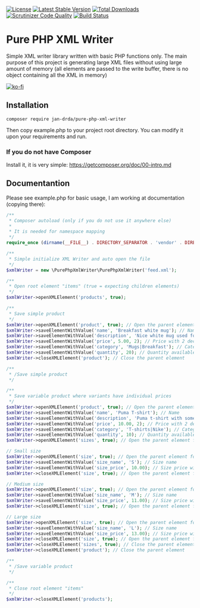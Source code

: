 [![License](https://poser.pugx.org/jan-drda/pure-php-xml-writer/license)](https://packagist.org/packages/jan-drda/pure-php-xml-writer)
[![Latest Stable Version](https://poser.pugx.org/jan-drda/pure-php-xml-writer/v/stable)](https://packagist.org/packages/jan-drda/pure-php-xml-writer)
[![Total Downloads](https://poser.pugx.org/jan-drda/pure-php-xml-writer/downloads)](https://packagist.org/packages/jan-drda/pure-php-xml-writer)
[![Scrutinizer Code Quality](https://scrutinizer-ci.com/g/jdrda/pure-php-xml-writer/badges/quality-score.png?b=master)](https://scrutinizer-ci.com/g/jdrda/pure-php-xml-writer/?branch=master) [![Build Status](https://scrutinizer-ci.com/g/jdrda/pure-php-xml-writer/badges/build.png?b=master)](https://scrutinizer-ci.com/g/jdrda/pure-php-xml-writer/build-status/master)

# Pure PHP XML Writer
Simple XML writer library written with basic PHP functions only. The main purpose of this project is generating large XML files without using large amount of memory (all elements are passed to the write buffer, there is no object containing all the XML in memory)

[![ko-fi](https://www.ko-fi.com/img/donate_sm.png)](https://ko-fi.com/A067ES5)

## Installation
```
composer require jan-drda/pure-php-xml-writer
```
Then copy example.php to your project root directory. You can modify it upon your requirements and run.
### If you do not have Composer
Install it, it is very simple:
https://getcomposer.org/doc/00-intro.md

## Documentantion
Please see example.php for basic usage, I am working at documentation (copying there):
```php
/**
 * Composer autoload (only if you do not use it anywhere else)
 *
 * It is needed for namespace mapping
 */
require_once (dirname(__FILE__) . DIRECTORY_SEPARATOR . 'vendor' . DIRECTORY_SEPARATOR . 'autoload.php');

/**
 * Simple initialize XML Writer and auto open the file
 */
$xmlWriter = new \PurePhpXmlWriter\PurePhpXmlWriter('feed.xml');

/**
 * Open root element "items" (true = expecting children elements)
 */
$xmlWriter->openXMLElement('products', true);

/**
 * Save simple product
 */
$xmlWriter->openXMLElement('product', true); // Open the parent element
$xmlWriter->saveElementWithValue('name', 'Breakfast white mug'); // Name
$xmlWriter->saveElementWithValue('description', 'Nice white mug used for breakfast'); // Description
$xmlWriter->saveElementWithValue('price', 5.00, 2); // Price with 2 decimals
$xmlWriter->saveElementWithValue('category', 'Mugs|Breakfast'); // Category
$xmlWriter->saveElementWithValue('quantity', 20); // Quantity available
$xmlWriter->closeXMLElement('product'); // Close the parent element

/**
 * /Save simple product
 */

/**
 * Save variable product where variants have individual prices
 */
$xmlWriter->openXMLElement('product', true); // Open the parent element
$xmlWriter->saveElementWithValue('name', 'Puma T-shirt'); // Name
$xmlWriter->saveElementWithValue('description', 'Puma t-shirt with some sizes'); // Description
$xmlWriter->saveElementWithValue('price', 10.00, 2); // Price with 2 decimals
$xmlWriter->saveElementWithValue('category', 'T-shirts|Nike'); // Category
$xmlWriter->saveElementWithValue('quantity', 10); // Quantity available
$xmlWriter->openXMLElement('sizes', true); // Open the parent element for sizes

// Small size
$xmlWriter->openXMLElement('size', true); // Open the parent element for size
$xmlWriter->saveElementWithValue('size_name', 'S'); // Size name
$xmlWriter->saveElementWithValue('size_price', 10.00); // Size price with 2 decimals
$xmlWriter->closeXMLElement('size', true); // Open the parent element for size

// Medium size
$xmlWriter->openXMLElement('size', true); // Open the parent element for size
$xmlWriter->saveElementWithValue('size_name', 'M'); // Size name
$xmlWriter->saveElementWithValue('size_price', 11.00); // Size price with 2 decimals
$xmlWriter->closeXMLElement('size', true); // Open the parent element for size

// Large size
$xmlWriter->openXMLElement('size', true); // Open the parent element for size
$xmlWriter->saveElementWithValue('size_name', 'L'); // Size name
$xmlWriter->saveElementWithValue('size_price', 13.00); // Size price with 2 decimals
$xmlWriter->closeXMLElement('size', true); // Open the parent element for size
$xmlWriter->closeXMLElement('sizes', true); // Close the parent element for sizes
$xmlWriter->closeXMLElement('product'); // Close the parent element

/**
 * /Save variable product
 */

/**
 * Close root element "items"
 */
$xmlWriter->closeXMLElement('products');
```

